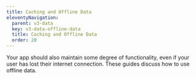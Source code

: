 ```yaml
---
title: Caching and Offline Data
eleventyNavigation:
  parent: v3-data
  key: v3-data-offline-data
  title: Caching and Offline Data
  order: 20
---
```


Your app should also maintain some degree of functionality, even if your user has lost their internet connection. These guides discuss how to use offline data.

